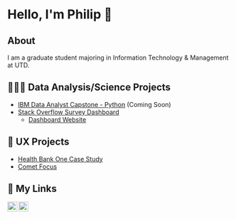<h1>Hello, I'm Philip 👋 </h1> 

<h2>About</h2>

<p>I am a graduate student majoring in Information Technology & Management at UTD.</p>

<h2>👨🏻‍💻 Data Analysis/Science Projects</h2>

* [IBM Data Analyst Capstone - Python](https://github.com/FaiLuReH3Ro/ibm-da-capstone-py) (Coming Soon)
* [Stack Overflow Survey Dashboard](https://github.com/FaiLuReH3Ro/dev-survey-dashboard)
  * [Dashboard Website](https://dev-survey-dashboard.onrender.com/)
<!--
<h2>🖥️ Software Engineer Projects</h2>

<p>Coming Soon...</p>
-->

<h2>📱 UX Projects</h2>

<ul>
  <li><a href="https://github.com/FaiLuReH3Ro/HealthBankOne">Health Bank One Case Study</a></li>
  <li><a href="https://github.com/FaiLuReH3Ro/CometFocus">Comet Focus</a></li>
</ul>

<h2>🔗 My Links</h2>

<!--[<img align="left" alt="YouTube Icon | YouTube" width="22px" src="https://cdn.jsdelivr.net/npm/simple-icons@v3/icons/youtube.svg" />][youtube]
[<img align="left" alt="Twitter Icon | Twitter" width="22px" src="https://cdn.jsdelivr.net/npm/simple-icons@v3/icons/twitter.svg" />][twitter] -->
[<img align="left" alt="LinkedIn Icon | LinkedIn" width="22px" src="https://cdn.jsdelivr.net/npm/simple-icons@v3/icons/linkedin.svg" />][linkedin]
[<img align="left" alt="Instagram Icon | Instagram" width="22px" src="https://cdn.jsdelivr.net/npm/simple-icons@v3/icons/instagram.svg" />][instagram]

<!--[twitter]: https://twitter.com/
[youtube]: https://www.youtube.com/ -->
[instagram]: https://www.instagram.com/philbear_/
[linkedin]: https://www.linkedin.com/in/philip-nguyen-945485312/
